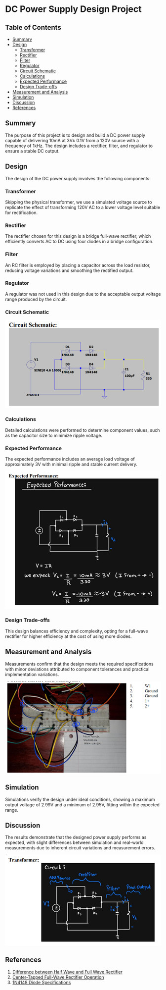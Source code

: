 # DC Power Supply Design Project

## Table of Contents
- [Summary](#summary)
- [Design](#design)
  - [Transformer](#transformer)
  - [Rectifier](#rectifier)
  - [Filter](#filter)
  - [Regulator](#regulator)
  - [Circuit Schematic](#circuit-schematic)
  - [Calculations](#calculations)
  - [Expected Performance](#expected-performance)
  - [Design Trade-offs](#design-trade-offs)
- [Measurement and Analysis](#measurement-and-analysis)
- [Simulation](#simulation)
- [Discussion](#discussion)
- [References](#references)

## Summary
The purpose of this project is to design and build a DC power supply capable of delivering 10mA at 3V± 0.1V from a 120V source with a frequency of 1kHz. The design includes a rectifier, filter, and regulator to ensure a stable DC output.

## Design
The design of the DC power supply involves the following components:

### Transformer
Skipping the physical transformer, we use a simulated voltage source to replicate the effect of transforming 120V AC to a lower voltage level suitable for rectification.

### Rectifier
The rectifier chosen for this design is a bridge full-wave rectifier, which efficiently converts AC to DC using four diodes in a bridge configuration.

### Filter
An RC filter is employed by placing a capacitor across the load resistor, reducing voltage variations and smoothing the rectified output.

### Regulator
A regulator was not used in this design due to the acceptable output voltage range produced by the circuit.

### Circuit Schematic
![Circuit Schematic](CIRCUIT_SCHEMATIC.PNG)

### Calculations
Detailed calculations were performed to determine component values, such as the capacitor size to minimize ripple voltage.

### Expected Performance
The expected performance includes an average load voltage of approximately 3V with minimal ripple and stable current delivery.

![Expected Performance](EXPECTED_PERFORMANCE.PNG)

### Design Trade-offs
This design balances efficiency and complexity, opting for a full-wave rectifier for higher efficiency at the cost of using more diodes.

## Measurement and Analysis
Measurements confirm that the design meets the required specifications with minor deviations attributed to component tolerances and practical implementation variations.

![Breadboard](BREADBOARD.PNG)

## Simulation
Simulations verify the design under ideal conditions, showing a maximum output voltage of 2.99V and a minimum of 2.95V, fitting within the expected range.

## Discussion
The results demonstrate that the designed power supply performs as expected, with slight differences between simulation and real-world measurements due to inherent circuit variations and measurement errors.

![Design Layout](DESIGN_LAYOUT.PNG)

## References
1. [Difference between Half Wave and Full Wave Rectifier](https://electronicscoach.com/difference-between-half-wave-and-full-wave-rectifier.html#KeyDifferences)
2. [Center-Tapped Full-Wave Rectifier Operation](https://www.circuitbread.com/tutorials/center-tapped-full-wave-rectifier-operation)
3. [1N4148 Diode Specifications](https://abra-electronics.com/ics-semiconductors/diodes-rectifiers/switching-diodes/1n4148-diode-small-signal-fast-switching-03a-100v-1n4148.html)

